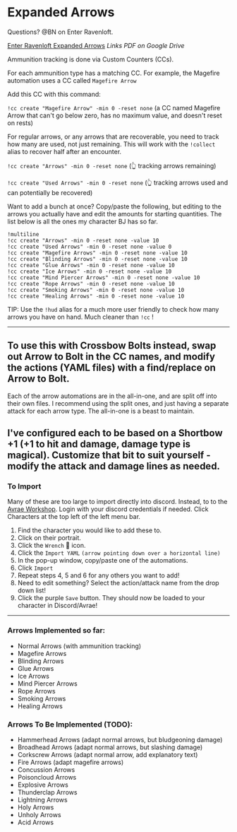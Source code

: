 # Expanded Arrows
Questions? @BN on Enter Ravenloft.

[Enter Ravenloft Expanded Arrows](https://drive.google.com/file/d/1wwtqeXpVPMYdraSLVZFhdaF62ybvbZNH/view) *Links PDF on Google Drive*

Ammunition tracking is done via Custom Counters (CCs).

For each ammunition type has a matching CC. For example, the Magefire automation uses a CC called `Magefire Arrow`

Add this CC with this command:

```!cc create "Magefire Arrow" -min 0 -reset none```
(a CC named Magefire Arrow that can't go below zero, has no maximum value, and doesn't reset on rests)

For regular arrows, or any arrows that are recoverable, you need to track how many are used, not just remaining. This will work with the `!collect` alias to recover half after an encounter. 

```!cc create "Arrows" -min 0 -reset none```
(👆 tracking arrows remaining)

```!cc create "Used Arrows" -min 0 -reset none```
(👆 tracking arrows used and can potentially be recovered)

Want to add a bunch at once? Copy/paste the following, but editing to the arrows you actually have and edit the amounts for starting quantities. The list below is all the ones my character BJ has so far.
```
!multiline
!cc create "Arrows" -min 0 -reset none -value 10
!cc create "Used Arrows" -min 0 -reset none -value 0
!cc create "Magefire Arrows" -min 0 -reset none -value 10
!cc create "Blinding Arrows" -min 0 -reset none -value 10
!cc create "Glue Arrows" -min 0 -reset none -value 10
!cc create "Ice Arrows" -min 0 -reset none -value 10
!cc create "Mind Piercer Arrows" -min 0 -reset none -value 10
!cc create "Rope Arrows" -min 0 -reset none -value 10
!cc create "Smoking Arrows" -min 0 -reset none -value 10
!cc create "Healing Arrows" -min 0 -reset none -value 10
```

TIP: Use the `!hud` alias for a much more user friendly to check how many arrows you have on hand. Much cleaner than `!cc` !

-----
To use this with Crossbow Bolts instead, swap out Arrow to Bolt in the CC names, and modify the actions (YAML files) with a find/replace on Arrow to Bolt.
-----
Each of the arrow automations are in the all-in-one, and are split off into their own files. I recommend using the split ones, and just having a separate attack for each arrow type. The all-in-one is a beast to maintain.

I've configured each to be based on a Shortbow +1 (+1 to hit and damage, damage type is magical). Customize that bit to suit yourself - modify the attack and damage lines as needed.
-----
### To Import
Many of these are too large to import directly into discord. Instead, to to the [Avrae Workshop](https://avrae.io/dashboard/characters). Login with your discord credentials if needed. Click Characters at the top left of the left menu bar. 
1) Find the character you would like to add these to. 
2) Click on their portrait.
3) Click the `Wrench` 🔧 icon.
4) Click the `Import YAML` `(arrow pointing down over a horizontal line)`
5) In the pop-up window, copy/paste one of the automations.
6) Click `Import`
7) Repeat steps 4, 5 and 6 for any others you want to add!
8) Need to edit something? Select the action/attack name from the drop down list! 
9) Click the purple `Save` button. They should now be loaded to your character in Discord/Avrae!

-----
### Arrows Implemented so far:
- Normal Arrows (with ammunition tracking)
- Magefire Arrows
- Blinding Arrows
- Glue Arrows
- Ice Arrows
- Mind Piercer Arrows
- Rope Arrows
- Smoking Arrows
- Healing Arrows

### Arrows To Be Implemented (TODO):
- Hammerhead Arrows (adapt normal arrows, but bludgeoning damage)
- Broadhead Arrows (adapt normal arrows, but slashing damage)
- Corkscrew Arrows (adapt normal arrow, add explanatory text)
- Fire Arrows (adapt magefire arrows)
- Concussion Arrows
- Poisoncloud Arrows
- Explosive Arrows
- Thunderclap Arrows
- Lightning Arrows
- Holy Arrows
- Unholy Arrows
- Acid Arrows


